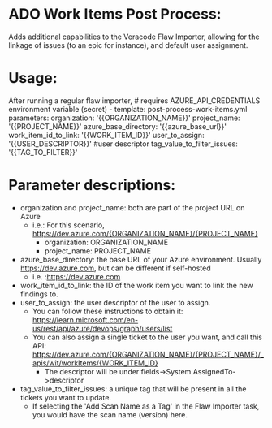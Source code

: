# ADO Work Items Post Process:

Adds additional capabilities to the Veracode Flaw Importer, allowing for the linkage of issues (to an epic for instance), and default user assignment.

# Usage:
After running a regular flaw importer, 
    # requires AZURE_API_CREDENTIALS environment variable (secret)
    - template: post-process-work-items.yml
      parameters:
          organization: '{{ORGANIZATION_NAME}}'
          project_name: '{{PROJECT_NAME}}'
          azure_base_directory: '{{azure_base_url}}'
          work_item_id_to_link: '{{WORK_ITEM_ID}}'
          user_to_assign: '{{USER_DESCRIPTOR}}'  #user descriptor
          tag_value_to_filter_issues: '{{TAG_TO_FILTER}}'

# Parameter descriptions:
- organization and project_name: both are part of the project URL on Azure
  - i.e.: For this scenario, https://dev.azure.com/{ORGANIZATION_NAME}/{PROJECT_NAME}
    - organization: ORGANIZATION_NAME
    - project_name: PROJECT_NAME
- azure_base_directory: the base URL of your Azure environment. Usually https://dev.azure.com, but can be different if self-hosted
  - i.e. :https://dev.azure.com
- work_item_id_to_link: the ID of the work item you want to link the new findings to.
- user_to_assign: the user descriptor of the user to assign.
  - You can follow these instructions to obtain it: https://learn.microsoft.com/en-us/rest/api/azure/devops/graph/users/list
  - You can also assign a single ticket to the user you want, and call this API: https://dev.azure.com/{ORGANIZATION_NAME}/{PROJECT_NAME}/_apis/wit/workItems/{WORK_ITEM_ID}
    - The descriptor will be under fields->System.AssignedTo->descriptor
- tag_value_to_filter_issues: a unique tag that will be present in all the tickets you want to update.
  - If selecting the 'Add Scan Name as a Tag' in the Flaw Importer task, you would have the scan name (version) here.

